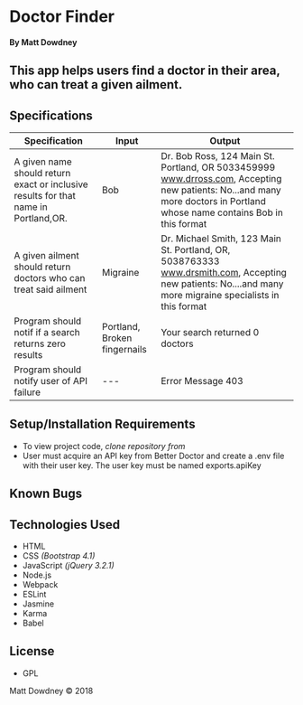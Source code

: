 # **Doctor Finder**

#### By Matt Dowdney

## This app helps users find a doctor in their area, who can treat a given ailment.

## Specifications

| Specification | Input | Output |
| --- | --- | --- |
| A given name should return exact or inclusive results for that name in Portland,OR. | Bob | Dr. Bob Ross, 124 Main St. Portland, OR 5033459999 www.drross.com, Accepting new patients: No...and many more doctors in Portland whose name contains Bob in this format |
|A given ailment should return doctors who can treat said ailment  |  Migraine | Dr. Michael Smith, 123 Main St. Portland, OR, 5038763333 www.drsmith.com, Accepting new patients: No....and many more migraine specialists in this format|
| Program should notif if a search returns zero results | Portland, Broken fingernails | Your search returned 0 doctors |
| Program should notify user of API failure | --- | Error Message 403 |

## Setup/Installation Requirements

* To view project code, _clone repository from_
* User must acquire an API key from Better Doctor and create a .env file with their user key. The user key must be named exports.apiKey

## Known Bugs

## Technologies Used

* HTML
* CSS _(Bootstrap 4.1)_
* JavaScript _(jQuery 3.2.1)_
* Node.js
* Webpack
* ESLint
* Jasmine
* Karma
* Babel

## License

* GPL

Matt Dowdney © 2018
